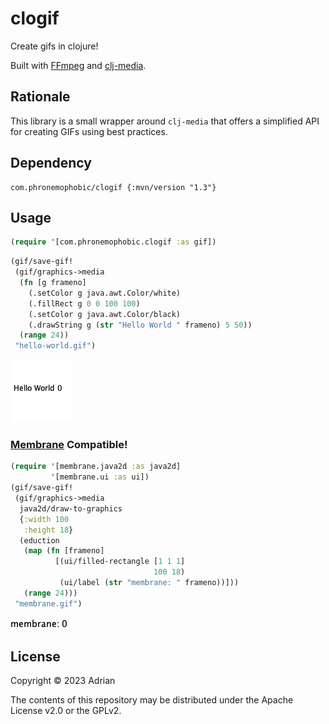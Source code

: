 # clogif

Create gifs in clojure!

Built with [FFmpeg](https://ffmpeg.org/) and [clj-media](https://github.com/phronmophobic/clj-media).

## Rationale

This library is a small wrapper around `clj-media` that offers a simplified API for creating GIFs using best practices.

## Dependency

```edn
com.phronemophobic/clogif {:mvn/version "1.3"}
```

## Usage

```clojure
(require '[com.phronemophobic.clogif :as gif])
```

```clojure
(gif/save-gif!
 (gif/graphics->media
  (fn [g frameno]
    (.setColor g java.awt.Color/white)
    (.fillRect g 0 0 100 100)
    (.setColor g java.awt.Color/black)
    (.drawString g (str "Hello World " frameno) 5 50))
  (range 24))
 "hello-world.gif")
```
![Hello World](/assets/hello-world.gif?raw=true)

### [Membrane](https://github.com/phronmophobic/membrane) Compatible!

```clojure
(require '[membrane.java2d :as java2d]
         '[membrane.ui :as ui])
(gif/save-gif!
 (gif/graphics->media
  java2d/draw-to-graphics
  {:width 100
   :height 18}
  (eduction
   (map (fn [frameno]
          [(ui/filled-rectangle [1 1 1]
                                100 18)
           (ui/label (str "membrane: " frameno))]))
   (range 24)))
 "membrane.gif")
```

![Membrane gif](/assets/membrane.gif?raw=true)

## License

Copyright © 2023 Adrian

The contents of this repository may be distributed under the Apache License v2.0 or the GPLv2.
